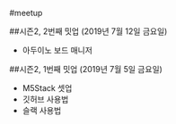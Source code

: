 #meetup


##시즌2, 2번째 밋업 (2019년 7월 12일 금요일)
- 아두이노 보드 매니저

##시즌2, 1번째 밋업 (2019년 7월 5일 금요일)
- M5Stack 셋업
- 깃허브 사용법
- 슬랙 사용법
